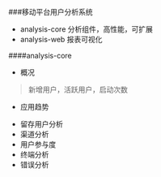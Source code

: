 ###移动平台用户分析系统
- analysis-core 分析组件，高性能，可扩展
- analysis-web 报表可视化

####analysis-core
- 概况
>新增用户，活跃用户，启动次数


- 应用趋势
>

- 留存用户分析
-  渠道分析
-  用户参与度
-  终端分析
-  错误分析
